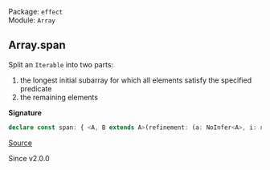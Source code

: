 Package: `effect`<br />
Module: `Array`<br />

## Array.span

Split an `Iterable` into two parts:

1. the longest initial subarray for which all elements satisfy the specified predicate
2. the remaining elements

**Signature**

```ts
declare const span: { <A, B extends A>(refinement: (a: NoInfer<A>, i: number) => a is B): (self: Iterable<A>) => [init: Array<B>, rest: Array<Exclude<A, B>>]; <A>(predicate: (a: NoInfer<A>, i: number) => boolean): (self: Iterable<A>) => [init: Array<A>, rest: Array<A>]; <A, B extends A>(self: Iterable<A>, refinement: (a: A, i: number) => a is B): [init: Array<B>, rest: Array<Exclude<A, B>>]; <A>(self: Iterable<A>, predicate: (a: A, i: number) => boolean): [init: Array<A>, rest: Array<A>]; }
```

[Source](https://github.com/Effect-TS/effect/tree/main/packages/effect/src/Array.ts#L890)

Since v2.0.0